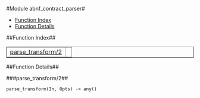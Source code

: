 

#Module abnf_contract_parser#
* [Function Index](#index)
* [Function Details](#functions)


<a name="index"></a>

##Function Index##


<table width="100%" border="1" cellspacing="0" cellpadding="2" summary="function index"><tr><td valign="top"><a href="#parse_transform-2">parse_transform/2</a></td><td></td></tr></table>


<a name="functions"></a>

##Function Details##

<a name="parse_transform-2"></a>

###parse_transform/2##


`parse_transform(In, Opts) -> any()`

